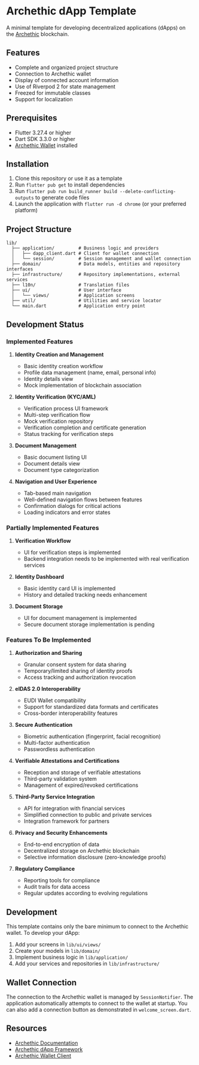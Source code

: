 # Archethic dApp Template

A minimal template for developing decentralized applications (dApps) on the [Archethic](https://www.archethic.net/) blockchain.

## Features

- Complete and organized project structure
- Connection to Archethic wallet
- Display of connected account information
- Use of Riverpod 2 for state management
- Freezed for immutable classes
- Support for localization

## Prerequisites

- Flutter 3.27.4 or higher
- Dart SDK 3.3.0 or higher
- [Archethic Wallet](https://www.archethic.net/wallet) installed

## Installation

1. Clone this repository or use it as a template
2. Run `flutter pub get` to install dependencies
3. Run `flutter pub run build_runner build --delete-conflicting-outputs` to generate code files
4. Launch the application with `flutter run -d chrome` (or your preferred platform)

## Project Structure

```
lib/
  ├── application/         # Business logic and providers
  │   ├── dapp_client.dart # Client for wallet connection
  │   └── session/         # Session management and wallet connection
  ├── domain/              # Data models, entities and repository interfaces
  ├── infrastructure/      # Repository implementations, external services
  ├── l10n/                # Translation files
  ├── ui/                  # User interface
  │   └── views/           # Application screens
  ├── util/                # Utilities and service locator
  └── main.dart            # Application entry point
```

## Development Status

### Implemented Features

1. **Identity Creation and Management**
   - Basic identity creation workflow
   - Profile data management (name, email, personal info)
   - Identity details view
   - Mock implementation of blockchain association

2. **Identity Verification (KYC/AML)**
   - Verification process UI framework
   - Multi-step verification flow
   - Mock verification repository
   - Verification completion and certificate generation
   - Status tracking for verification steps

3. **Document Management**
   - Basic document listing UI
   - Document details view
   - Document type categorization

4. **Navigation and User Experience**
   - Tab-based main navigation
   - Well-defined navigation flows between features
   - Confirmation dialogs for critical actions
   - Loading indicators and error states

### Partially Implemented Features

1. **Verification Workflow**
   - UI for verification steps is implemented
   - Backend integration needs to be implemented with real verification services

2. **Identity Dashboard**
   - Basic identity card UI is implemented
   - History and detailed tracking needs enhancement

3. **Document Storage**
   - UI for document management is implemented
   - Secure document storage implementation is pending

### Features To Be Implemented

1. **Authorization and Sharing**
   - Granular consent system for data sharing
   - Temporary/limited sharing of identity proofs
   - Access tracking and authorization revocation

2. **eIDAS 2.0 Interoperability**
   - EUDI Wallet compatibility
   - Support for standardized data formats and certificates
   - Cross-border interoperability features

3. **Secure Authentication**
   - Biometric authentication (fingerprint, facial recognition)
   - Multi-factor authentication
   - Passwordless authentication

4. **Verifiable Attestations and Certifications**
   - Reception and storage of verifiable attestations
   - Third-party validation system
   - Management of expired/revoked certifications

5. **Third-Party Service Integration**
   - API for integration with financial services
   - Simplified connection to public and private services
   - Integration framework for partners

6. **Privacy and Security Enhancements**
   - End-to-end encryption of data
   - Decentralized storage on Archethic blockchain
   - Selective information disclosure (zero-knowledge proofs)

7. **Regulatory Compliance**
   - Reporting tools for compliance
   - Audit trails for data access
   - Regular updates according to evolving regulations

## Development

This template contains only the bare minimum to connect to the Archethic wallet. To develop your dApp:

1. Add your screens in `lib/ui/views/`
2. Create your models in `lib/domain/`
3. Implement business logic in `lib/application/`
4. Add your services and repositories in `lib/infrastructure/`

## Wallet Connection

The connection to the Archethic wallet is managed by `SessionNotifier`. The application automatically attempts to connect to the wallet at startup. You can also add a connection button as demonstrated in `welcome_screen.dart`.

## Resources

- [Archethic Documentation](https://wiki.archethic.net/)
- [Archethic dApp Framework](https://github.com/archethic-foundation/archethic-dapp-framework-flutter)
- [Archethic Wallet Client](https://github.com/archethic-foundation/archethic-wallet-client-dart)



